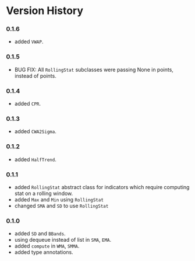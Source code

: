 # Version History

### 0.1.6
- added `VWAP`.
### 0.1.5
- BUG FIX: All `RollingStat` subclasses were passing None in points, instead of points.
### 0.1.4
- added `CPR`.
### 0.1.3
- added `CWA2Sigma`.
### 0.1.2
- added `HalfTrend`.
### 0.1.1
- added `RollingStat` abstract class for indicators which require computing stat on a rolling window.
- added `Max` and `Min` using `RollingStat`
- changed `SMA` and `SD` to use `RollingStat`
### 0.1.0
- added `SD` and `BBands`.
- using dequeue instead of list in `SMA`, `EMA`.
- added `compute` in `WMA`, `SMMA`.
- added type annotations.
